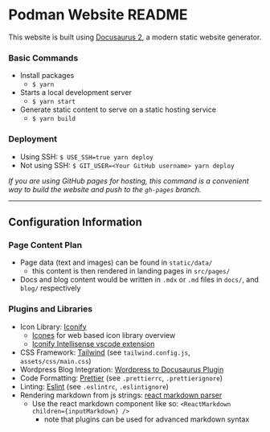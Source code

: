 # Podman Website README

This website is built using [Docusaurus 2](https://docusaurus.io/), a modern static website generator.

### Basic Commands

- Install packages
  - `$ yarn`
- Starts a local development server
  - `$ yarn start`
- Generate static content to serve on a static hosting service
  - `$ yarn build`

### Deployment

- Using SSH: `$ USE_SSH=true yarn deploy`
- Not using SSH: `$ GIT_USER=<Your GitHub username> yarn deploy`

_If you are using GitHub pages for hosting, this command is a convenient way to build the website and push to the `gh-pages` branch._

---

## Configuration Information

### Page Content Plan

- Page data (text and images) can be found in `static/data/`
  - this content is then rendered in landing pages in `src/pages/`
- Docs and blog content would be written in `.mdx` or `.md` files in `docs/`, and `blog/` respectively

### Plugins and Libraries

- Icon Library: [Iconify](https://iconify.design/)
  - [Icones](https://icones.js.org/) for web based icon library overview
  - [Iconify Intellisense vscode extension](https://marketplace.visualstudio.com/items?itemName=antfu.iconify)
- CSS Framework: [Tailwind](https://tailwindcss.com/) (see `tailwind.config.js`, `assets/css/main.css`)
- Wordpress Blog Integration: [Wordpress to Docusaurus Plugin](https://github.com/mark-tate/wordpress-to-docusaurus-plugin)
- Code Formatting: [Prettier](https://prettier.io/) (see `.prettierrc`, `.prettierignore`)
- Linting: [Eslint](https://eslint.org/) (see `.eslintrc`, `.eslintignore`)
- Rendering markdown from js strings: [react markdown parser](https://github.com/remarkjs/react-markdown)
  - Use the react markdown component like so: `<ReactMarkdown children={inputMarkdown} />`
    - note that plugins can be used for advanced markdown syntax
